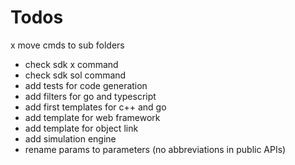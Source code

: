 # Todos

x move cmds to sub folders

- check sdk x command
- check sdk sol command
- add tests for code generation
- add filters for go and typescript
- add first templates for c++ and go
- add template for web framework
- add template for object link
- add simulation engine
- rename params to parameters (no abbreviations in public APIs)
